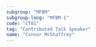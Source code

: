 ```yaml
---
subgroup: "MFBM"
subgroup-long: "MFBM-1"
code: "CT01"
tag: "Contributed Talk Speaker"
name: "Connor McShaffrey"
---
```


